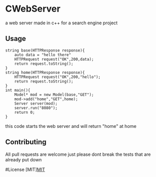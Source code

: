 # CWebServer
a web server made in c++ for a search engine project

## Usage
```
string base(HTTPResponse response){
    auto data = "hello there"
    HTTPRequest request("OK",200,data);
    return request.toString();
}
string home(HTTPResponse response){
    HTTPRequest request("OK",200,"hello");
    return request.toString();
}
int main(){
    Model* mod = new Model(base,"GET");
    mod->add("home","GET",home);
    Server server(mod);
    server.run("8080");
    return 0;
}
```
this code starts the web server and will return "home" at home
## Contributing
All pull requests are welcome just please dont break the tests that are already put down

#License
[MIT][MIT](https://choosealicense.com/licenses/mit/)

